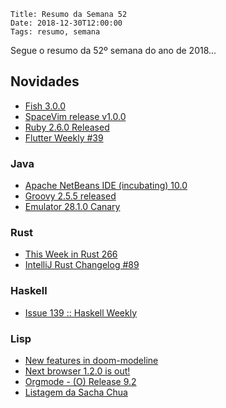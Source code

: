     Title: Resumo da Semana 52
    Date: 2018-12-30T12:00:00
    Tags: resumo, semana

Segue o resumo da 52º semana do ano de 2018...

<!-- more -->

## Novidades

* [Fish 3.0.0](https://github.com/fish-shell/fish-shell/releases/tag/3.0.0 "Post sobre Fish 3.0.0")
* [SpaceVim release v1.0.0](https://spacevim.org/SpaceVim-release-v1.0.0 "Post sobre SpaceVim release v1.0.0")
* [Ruby 2.6.0 Released](https://www.ruby-lang.org/en/news/2018/12/25/ruby-2-6-0-released "Post sobre Ruby 2.6.0 Released")
* [Flutter Weekly #39](https://us17.campaign-archive.com/?u=c8d8d18b6e2c6316ddc1d48a0&id=09d0f06f4c "Post sobre Flutter Weekly #39")

### Java

* [Apache NetBeans IDE (incubating) 10.0](https://netbeans.apache.org/download/nb100/index.html "Post sobre Apache NetBeans IDE (incubating) 10.0")
* [Groovy 2.5.5 released](https://blogs.apache.org/groovy/entry/groovy-2-5-5-released "Post sobre Groovy 2.5.5 released")
* [Emulator 28.1.0 Canary](https://androidstudio.googleblog.com/2018/12/emulator-2810-canary.html "Post sobre Emulator 28.1.0 Canary")

### Rust

* [This Week in Rust 266](https://this-week-in-rust.org/blog/2018/12/25/this-week-in-rust-266 "Post sobre This Week in Rust 266")
* [IntelliJ Rust Changelog #89](https://intellij-rust.github.io/2018/12/25/changelog-89.html "Post sobre IntelliJ Rust Changelog #89")

### Haskell

* [Issue 139 :: Haskell Weekly](https://haskellweekly.news/issues/139.html "Post sobre Issue 139 :: Haskell Weekly")

### Lisp

* [New features in doom-modeline](https://www.reddit.com/r/emacs/comments/a8m2ko/new_features_in_doommodeline "Post sobre New features in doom-modeline")
* [Next browser 1.2.0 is out!](https://www.reddit.com/r/lisp/comments/a954yf/next_browser_120_is_out "Post sobre Next browser 1.2.0 is out!")
* [Orgmode - (O) Release 9.2](http://lists.gnu.org/archive/html/emacs-orgmode/2018-12/msg00279.html "Post sobre Orgmode - [O] Release 9.2")
* [Listagem da Sacha Chua](http://sachachua.com/blog/category/emacs-news "Post sobre Listagem da Sacha Chua")
